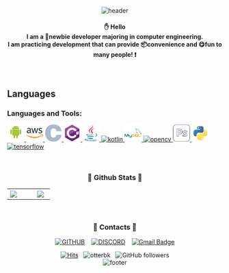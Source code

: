 
<!--![header](https://capsule-render.vercel.app/api?type=slice&color=4DA8D5&fontColor=FBFAFA&height=180&section=header&text=%20OtterBK%20&animation=scaleIn&fontSize=80&fontAlign=50&fontAlignY=50)-->

<div align=center>

![header](https://capsule-render.vercel.app/api?type=slice&color=4DA8D5&fontColor=F3EC78&height=130&section=header&text=%20OtterBK%20&animation=scaleIn&fontSize=80&fontAlign=50&fontAlignY=50)

<!--#### :raised_hand: 안녕하세요. <br>컴퓨터 공학과에 재학중인 초보 개발자입니다.<br>여러 사람들에게 :package:편리성과 :yum:재미를 제공할 수 있는 개발 연습을 하고있습니다! :exclamation:-->

#### :raised_hand: Hello <br>I am a :beginner:newbie developer majoring in computer engineering.<br>I am practicing development that can provide :package:convenience and :yum:fun to many people! :exclamation:

</div>
<br>

## Languages
<h3 align="left">Languages and Tools:</h3>
<p align="left"> <a href="https://developer.android.com" target="_blank"> <img src="https://raw.githubusercontent.com/devicons/devicon/master/icons/android/android-original-wordmark.svg" alt="android" width="40" height="40"/> </a> <a href="https://aws.amazon.com" target="_blank"> <img src="https://raw.githubusercontent.com/devicons/devicon/master/icons/amazonwebservices/amazonwebservices-original-wordmark.svg" alt="aws" width="40" height="40"/> </a> <a href="https://www.cprogramming.com/" target="_blank"> <img src="https://raw.githubusercontent.com/devicons/devicon/master/icons/c/c-original.svg" alt="c" width="40" height="40"/> </a> <a href="https://www.w3schools.com/cs/" target="_blank"> <img src="https://raw.githubusercontent.com/devicons/devicon/master/icons/csharp/csharp-original.svg" alt="csharp" width="40" height="40"/> </a> <a href="https://www.java.com" target="_blank"> <img src="https://raw.githubusercontent.com/devicons/devicon/master/icons/java/java-original.svg" alt="java" width="40" height="40"/> </a> <a href="https://kotlinlang.org" target="_blank"> <img src="https://www.vectorlogo.zone/logos/kotlinlang/kotlinlang-icon.svg" alt="kotlin" width="40" height="40"/> </a> <a href="https://www.mysql.com/" target="_blank"> <img src="https://raw.githubusercontent.com/devicons/devicon/master/icons/mysql/mysql-original-wordmark.svg" alt="mysql" width="40" height="40"/> </a> <a href="https://opencv.org/" target="_blank"> <img src="https://www.vectorlogo.zone/logos/opencv/opencv-icon.svg" alt="opencv" width="40" height="40"/> </a> <a href="https://www.photoshop.com/en" target="_blank"> <img src="https://raw.githubusercontent.com/devicons/devicon/master/icons/photoshop/photoshop-line.svg" alt="photoshop" width="40" height="40"/> </a> <a href="https://www.python.org" target="_blank"> <img src="https://raw.githubusercontent.com/devicons/devicon/master/icons/python/python-original.svg" alt="python" width="40" height="40"/> </a> <a href="https://www.tensorflow.org" target="_blank"> <img src="https://www.vectorlogo.zone/logos/tensorflow/tensorflow-icon.svg" alt="tensorflow" width="40" height="40"/> </a> </p>


<br>
<div align=center>

### :large_blue_diamond: Github Stats :large_orange_diamond:
<table><tr><td valign="center" width="50%">

<img src="https://github-readme-stats.vercel.app/api?username=OtterBK&count_private=true&show_icons=true&theme=react&hide_border=true" align="center" style="width: 100%" />

</td><td valign="center" width="30%">

<img src="https://github-readme-stats.vercel.app/api/top-langs/?username=OtterBK&hide_border=true&&theme=react&langs_count=10" align="center" style="width: 100%" />

</td></tr></table>  
<!--[![solved.ac tier](http://mazassumnida.wtf/api/generate_badge?boj=OtterBK)](https://solved.ac/kinetic27)-->
<br/>  
</div>

<div align=center>
  
### :iphone: Contacts :calling:
  
[![GITHUB](http://img.shields.io/badge/-GitHub-black?style=for-the-badge&logo=github&link=https://github.com/OtterBK/)](https://github.com/OtterBK)&nbsp;&nbsp;&nbsp;
[![DISCORD](http://img.shields.io/badge/-Discord-gray?style=for-the-badge&logo=discord&link=https://discord.gg/DBByNeRP)](https://discord.gg/DBByNeRP)&nbsp;&nbsp;&nbsp;
[![Gmail Badge](https://img.shields.io/badge/Gmail-d14836?style=for-the-badge&logo=Gmail&logoColor=white&link=mailto:wjswodnr100@gmail.com)](mailto:wjswodnr100@gmail.com)
  
[![Hits](https://hits.seeyoufarm.com/api/count/incr/badge.svg?url=https%3A%2F%2Fgithub.com%2FBokum100&count_bg=%23070707&title_bg=%2344B4EF&icon=&icon_color=%23E7E7E7&title=Hits&edge_flat=false)](https://hits.seeyoufarm.com)&nbsp;&nbsp;&nbsp;<img src="https://komarev.com/ghpvc/?username=otterbk&label=Profile%20views&color=0e75b6&style=flat" alt="otterbk" />&nbsp;&nbsp;&nbsp;![GitHub followers](https://img.shields.io/github/followers/OtterBK?style=social)<br>
![footer](https://capsule-render.vercel.app/api?type=slice&color=4DA8D5&fontColor=FBFAFA&height=130&section=footer&text=%20%20&animation=scaleIn&fontSize=80&fontAlign=50&fontAlignY=50)

</div>







